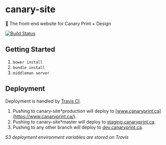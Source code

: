 # canary-site
:hatched_chick: The front-end website for Canary Print + Design

[![Build Status](https://travis-ci.org/Canary-PrintDesign/canary-site.svg?branch=master)](https://travis-ci.org/Canary-PrintDesign/canary-site)

## Getting Started

1. `bower install`
2. `bundle install`
3. `middleman server`

## Deployment

Deployment is handled by [Travis CI](https://travis-ci.org/Canary-PrintDesign).

1. Pushing to canary-site*production will deploy to [www.canaryprint.ca](https://www.canaryprint.ca/).
2. Pushing to canary-site*master will deploy to [staging.canaryprint.ca](https://staging.canaryprint.ca/).
3. Pushing to any other branch will deploy to [dev.canaryprint.ca](https://dev.canaryprint.ca/).

*S3 deployment environment variables are stored on Travis*
